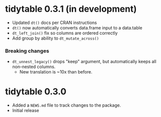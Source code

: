 # tidytable 0.3.1 (in development)

* Updated `dt()` docs per CRAN instructions
* `dt()` now automatically converts data.frame input to a data.table
* `dt_left_join()` fix so columns are ordered correctly
* Add group by ability to `dt_mutate_across()`

### Breaking changes
* `dt_unnest_legacy()` drops "keep" argument, but automatically keeps all non-nested columns.
  + New translation is ~10x than before.

# tidytable 0.3.0

* Added a `NEWS.md` file to track changes to the package.
* Initial release
